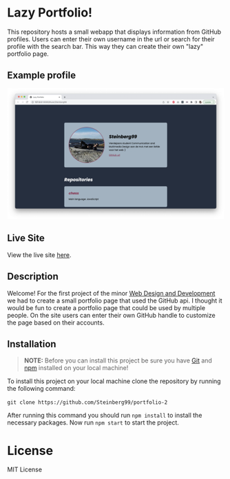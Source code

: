 # Lazy Portfolio!

This repository hosts a small webapp that displays information from GitHub profiles. Users can enter their own username in the url or search for their profile with the search bar. This way they can create their own "lazy" portfolio page.

## Example profile

![Example profile](./img/example.png)

## Live Site

View the live site [here](https://steinberg99.github.io/portfolio-2/).

## Description

Welcome! For the first project of the minor [Web Design and Development](https://everythingweb.org/) we had to create a small portfolio page that used the GitHub api. I thought it would be fun to create a portfolio page that could be used by multiple people. On the site users can enter their own GitHub handle to customize the page based on their accounts.

## Installation

> **NOTE:** Before you can install this project be sure you have [Git](https://git-scm.com/) and [npm](https://www.npmjs.com/) installed on your local machine!

To install this project on your local machine clone the repository by running the following command:

`git clone https://github.com/Steinberg99/portfolio-2`

After running this command you should run `npm install` to install the necessary packages. Now run `npm start` to start the project.

# License

MIT License
